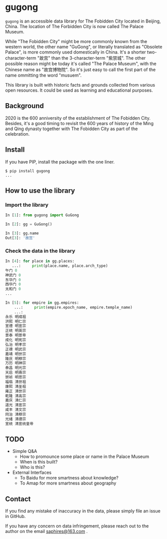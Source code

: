 # gugong

`gugong` is an accessible data library for The Fobidden City located in Beijing, China. 
The location of The Forbidden City is now called The Palace Museum.

While "The Fobidden City" might be more commonly known from the western world, the other name "GuGong", or literally translated as "Obsolete Palace", is more commonly used domestically in China. It's a shorter two-character-term "故宫" than the 3-character-term "紫禁城". The other possible reason might be today it's called "The Palace Museum", with the Chinese name as "故宫博物院". So it's just easy to call the first part of the name ommitting the word "musuem".

This library is built with historic facts and grounds collected from various open resources. It could be used as learning and educational purposes.

## Background

2020 is the 600 anniversity of the establishment of The Fobidden City. Besides,
it's a good timing to revisit the 600 years of history of the Ming and Qing dynasty together with The Fobidden City as part of the celebration.

## Install

If you have PIP, install the package with the one liner.

```shell
$ pip install gugong
...
```

## How to use the library

### Import the library

```python
In [1]: from gugong import GuGong

In [2]: gg = GuGong()

In [3]: gg.name
Out[3]: '故宫'

```

### Check the data in the library

```python
In [4]: for place in gg.places:
   ...:     print(place.name, place.arch_type)
午门 0
神武门 0
东华门 0
西华门 0
太和门 0
...

In [5]: for empire in gg.empires:
    ...:     print(empire.epoch_name, empire.temple_name)
    ...:
永乐 明成祖
洪熙 明仁宗
宣德 明宣宗
正统 明英宗
景泰 明景帝
成化 明宪宗
弘治 明孝宗
正德 明武宗
嘉靖 明世宗
隆庆 明穆宗
万历 明神宗
泰昌 明光宗
天启 明熹宗
崇祯 明思宗
福临 清世祖
康熙 清圣祖
雍正 清世宗
乾隆 清高宗
嘉庆 清仁宗
道光 清宣宗
咸丰 清文宗
同治 清穆宗
光绪 清德宗
宣统 清宣统皇帝
```

## TODO

 * Simple Q&A
   * How to promounce some place or name in the Palace Museum
   * When is this built?
   * Who is this?
 * External Interfaces
   * To Baidu for more smartness about knowledge?
   * To Amap for more smartness about geography

## Contact

If you find any mistake of inaccuracy in the data, please simply file an issue in GitHub.

If you have any concern on data infringement, please reach out to the author on the email saphires@163.com .
